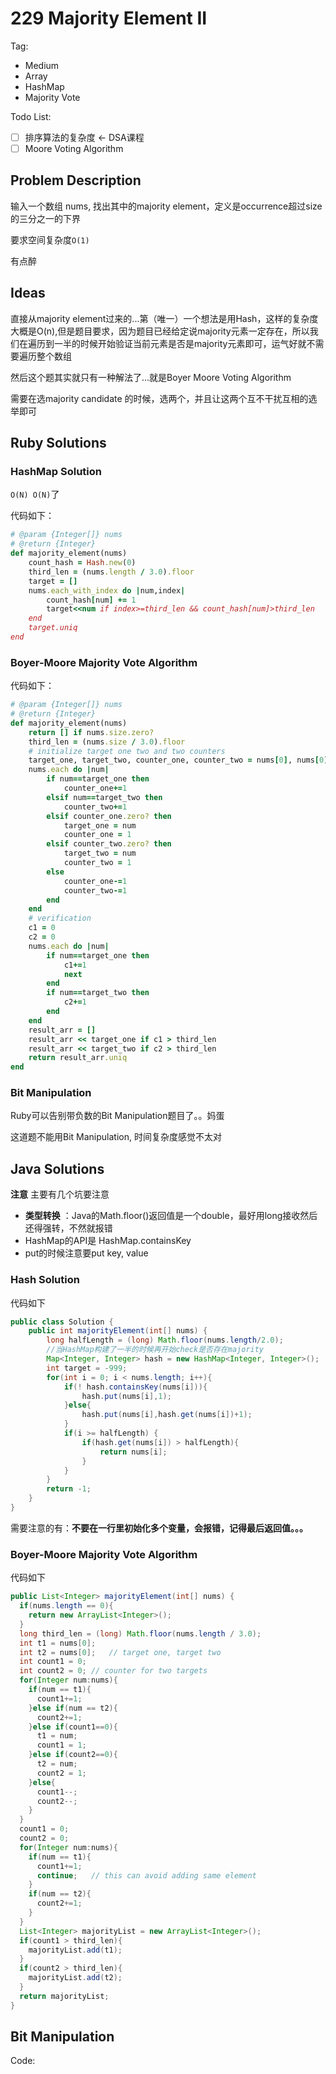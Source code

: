 # 229 Majority Element II

Tag:

-  Medium
-  Array
-  HashMap
-  Majority Vote

Todo List:

- [ ] 排序算法的复杂度 <- DSA课程
- [ ] Moore Voting Algorithm

## Problem Description

输入一个数组 nums, 找出其中的majority element，定义是occurrence超过size的三分之一的下界

要求空间复杂度`O(1)`

有点醉

## Ideas

直接从majority element过来的...第（唯一）一个想法是用Hash，这样的复杂度大概是O(n),但是题目要求，因为题目已经给定说majority元素一定存在，所以我们在遍历到一半的时候开始验证当前元素是否是majority元素即可，运气好就不需要遍历整个数组

然后这个题其实就只有一种解法了...就是Boyer Moore Voting Algorithm

需要在选majority candidate 的时候，选两个，并且让这两个互不干扰互相的选举即可

## Ruby Solutions



### HashMap Solution 

`O(N) O(N)`了

代码如下：

```ruby
# @param {Integer[]} nums
# @return {Integer}
def majority_element(nums)
    count_hash = Hash.new(0)
    third_len = (nums.length / 3.0).floor
    target = []
    nums.each_with_index do |num,index|
        count_hash[num] += 1
        target<<num if index>=third_len && count_hash[num]>third_len
    end
    target.uniq
end
```



### Boyer-Moore Majority Vote Algorithm

代码如下：

```ruby
# @param {Integer[]} nums
# @return {Integer}
def majority_element(nums)
    return [] if nums.size.zero?
    third_len = (nums.size / 3.0).floor
    # initialize target one two and two counters
    target_one, target_two, counter_one, counter_two = nums[0], nums[0], 0, 0
    nums.each do |num|
        if num==target_one then
            counter_one+=1
        elsif num==target_two then
            counter_two+=1
        elsif counter_one.zero? then
            target_one = num
            counter_one = 1
        elsif counter_two.zero? then
            target_two = num
            counter_two = 1
        else
            counter_one-=1
            counter_two-=1
        end
    end
    # verification
    c1 = 0
    c2 = 0
    nums.each do |num|
        if num==target_one then
            c1+=1
            next
        end
        if num==target_two then
            c2+=1
        end
    end
    result_arr = []
    result_arr << target_one if c1 > third_len
    result_arr << target_two if c2 > third_len
    return result_arr.uniq
end
```



### Bit Manipulation

Ruby可以告别带负数的Bit Manipulation题目了。。妈蛋

这道题不能用Bit Manipulation, 时间复杂度感觉不太对



## Java Solutions

**注意** 主要有几个坑要注意

- **类型转换** ：Java的Math.floor()返回值是一个double，最好用long接收然后还得强转，不然就报错
- HashMap的API是 HashMap.containsKey
- put的时候注意要put key, value

### Hash Solution

代码如下

```java
public class Solution {
    public int majorityElement(int[] nums) {
        long halfLength = (long) Math.floor(nums.length/2.0);
      	//当HashMap构建了一半的时候再开始check是否存在majority
        Map<Integer, Integer> hash = new HashMap<Integer, Integer>();
        int target = -999;
        for(int i = 0; i < nums.length; i++){
            if(! hash.containsKey(nums[i])){
                hash.put(nums[i],1);
            }else{
                hash.put(nums[i],hash.get(nums[i])+1);
            }
            if(i >= halfLength) {
                if(hash.get(nums[i]) > halfLength){
                    return nums[i];
                }
            }
        }
        return -1;
    }
}
```

需要注意的有：**不要在一行里初始化多个变量，会报错，记得最后返回值。。。**

### Boyer-Moore Majority Vote Algorithm

代码如下

```java
public List<Integer> majorityElement(int[] nums) {
  if(nums.length == 0){
    return new ArrayList<Integer>();
  }
  long third_len = (long) Math.floor(nums.length / 3.0);
  int t1 = nums[0];
  int t2 = nums[0];   // target one, target two
  int count1 = 0;
  int count2 = 0; // counter for two targets
  for(Integer num:nums){
    if(num == t1){
      count1+=1;
    }else if(num == t2){
      count2+=1;
    }else if(count1==0){
      t1 = num;
      count1 = 1;
    }else if(count2==0){
      t2 = num;
      count2 = 1;
    }else{
      count1--;
      count2--;
    }
  }
  count1 = 0;
  count2 = 0;
  for(Integer num:nums){
    if(num == t1){
      count1+=1;
      continue;   // this can avoid adding same element
    }
    if(num == t2){
      count2+=1;
    }
  }
  List<Integer> majorityList = new ArrayList<Integer>();
  if(count1 > third_len){
    majorityList.add(t1);
  }
  if(count2 > third_len){
    majorityList.add(t2);
  }
  return majorityList;
}
```



## Bit Manipulation

Code:

```java

```



